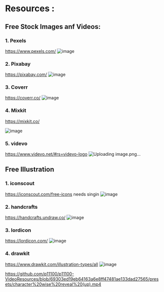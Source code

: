 # Resources :




## Free Stock Images anf Videos:

### 1. Pexels
https://www.pexels.com/ 
![image](https://github.com/p11100/p11100-VideoResources/assets/150163853/046a7e42-9902-4cc1-8f15-0bed8e7dc8ad)

### 2. Pixabay
https://pixabay.com/
![image](https://github.com/p11100/p11100-VideoResources/assets/150163853/7b9648eb-f3d2-4f69-be87-0bb7b053ea80)


### 3. Coverr
https://coverr.co/
![image](https://github.com/p11100/p11100-VideoResources/assets/150163853/83f0d0af-133c-44d3-b642-5706696e595d)


### 4. Mixkit
https://mixkit.co/

![image](https://github.com/p11100/p11100-VideoResources/assets/150163853/ad93deb4-6d8c-4ee4-9061-ea295ce03746)

### 5. videvo
https://www.videvo.net/#rs=videvo-logo
![Uploading image.png…]()


## Free Illustration

### 1. iconscout
https://iconscout.com/free-icons
needs singin
![image](https://github.com/p11100/p11100-VideoResources/assets/150163853/5542a77e-8752-41f6-ac75-80dc096f4755)


### 2. handcrafts
https://handcrafts.undraw.co/
![image](https://github.com/p11100/p11100-VideoResources/assets/150163853/7924f6a1-72f1-46eb-8681-cf7bd17cb8f3)


### 3. lordicon
https://lordicon.com/
   ![image](https://github.com/p11100/p11100-VideoResources/assets/150163853/99487d62-3675-4c86-a1ea-233b22cc3b93)

### 4. drawkit
https://www.drawkit.com/illustration-types/all
![image](https://github.com/p11100/p11100-VideoResources/assets/150163853/3c895513-6430-4d69-9f6e-703a3084a823)



https://github.com/p11100/p11100-VideoResources/blob/69303ed19eb64163a6e8ff47481ae133dad27565/presets/character%20wise%20reveal%20(up).mp4
